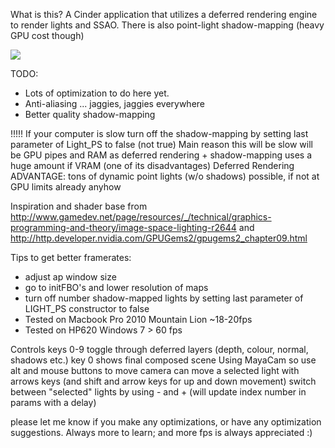 What is this?
A Cinder application that utilizes a deferred rendering engine to render lights and SSAO. There is also point-light shadow-mapping (heavy GPU cost though)

<img src="http://farm9.staticflickr.com/8354/8385916971_d8eb4e7dd8_z.jpg" />

TODO: <br />
- Lots of optimization to do here yet. <br/>
- Anti-aliasing ... jaggies, jaggies everywhere </br>
- Better quality shadow-mapping <br />

!!!!! If your computer is slow turn off the shadow-mapping by setting last parameter of Light_PS to false (not true)
Main reason this will be slow will be GPU pipes and RAM as deferred rendering + shadow-mapping uses a huge amount if VRAM (one of its disadvantages)
Deferred Rendering ADVANTAGE: tons of dynamic point lights (w/o shadows) possible, if not at GPU limits already anyhow

Inspiration and shader base from http://www.gamedev.net/page/resources/_/technical/graphics-programming-and-theory/image-space-lighting-r2644 and http://http.developer.nvidia.com/GPUGems2/gpugems2_chapter09.html

Tips to get better framerates:
 - adjust ap window size
 - go to initFBO's and lower resolution of maps
 - turn off number shadow-mapped lights by setting last parameter of LIGHT_PS constructor to false
 - Tested on Macbook Pro 2010 Mountain Lion ~18-20fps
 - Tested on HP620 Windows 7  > 60 fps

Controls
keys 0-9 toggle through deferred layers (depth, colour, normal, shadows etc.)
key 0 shows final composed scene
Using MayaCam so use alt and mouse buttons to move camera
can move a selected light with arrows keys (and shift and arrow keys for up and down movement)
switch between "selected" lights by using - and + (will update index number in params with a delay)

please let me know if you make any optimizations, or have any optimization suggestions. Always more to learn; and more fps is always appreciated :)
